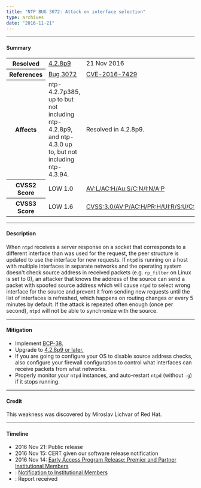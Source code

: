 ```yaml
---
title: "NTP BUG 3072: Attack on interface selection"
type: archives
date: "2016-11-21"
---
```


* * *

#### Summary

<table>
  <tbody>
	<tr>
		<th><b>Resolved</b></th>
		<td><a href="/support/securitynotice/4_2_8p9-release-announcement/">4.2.8p9</a></td>
		<td>21 Nov 2016</td>
	</tr>
	<tr>
		<th><b>References</b></th>
		<td><a href="https://bugs.ntp.org/show_bug.cgi?id=3072">Bug 3072</a></td>
		<td><a href="https://nvd.nist.gov/vuln/detail/CVE-2016-7429">CVE-2016-7429</a></td>
	</tr>
	<tr>
		<th><b>Affects</b></th>
		<td>ntp-4.2.7p385, up to but not including ntp-4.2.8p9,<br> and ntp-4.3.0 up to, but not including ntp-4.3.94.</td>
		<td>Resolved in 4.2.8p9.</td>
	</tr>
	<tr>
		<th><b>CVSS2 Score</b></th>
		<td>LOW 1.0</td>
		<td><a href="https://nvd.nist.gov/vuln-metrics/cvss/v2-calculator?calculator&version=2&vector=(AV:L/AC:H/Au:S/C:N/I:N/A:P)">AV:L/AC:H/Au:S/C:N/I:N/A:P</a></td>
	</tr>
	<tr>
		<th><b>CVSS3 Score<b></th>
		<td>LOW 1.6</td>
		<td><a href="https://www.first.org/cvss/calculator/3.0#CVSS:3.0/AV:P/AC:H/PR:H/UI:R/S:U/C:N/I:N/A:L">CVSS:3.0/AV:P/AC:H/PR:H/UI:R/S:U/C:N/I:N/A:L</a></td>
	</tr>	
  </tbody>	
</table>

* * *
    
#### Description 

When `ntpd` receives a server response on a socket that corresponds to a different interface than was used for the request, the peer structure is updated to use the interface for new requests. If `ntpd` is running on a host with multiple interfaces in separate networks and the operating system doesn't check source address in received packets (e.g. `rp_filter` on Linux is set to 0), an attacker that knows the address of the source can send a packet with spoofed source address which will cause `ntpd` to select wrong interface for the source and prevent it from sending new requests until the list of interfaces is refreshed, which happens on routing changes or every 5 minutes by default. If the attack is repeated often enough (once per second), `ntpd` will not be able to synchronize with the source.

* * *
    
#### Mitigation

* Implement [BCP-38.](http://www.bcp38.info/index.php/Main_Page) 
* Upgrade to [4.2.8p9 or later.](/downloads/)
* If you are going to configure your OS to disable source address checks, also configure your firewall configuration to control what interfaces can receive packets from what networks. 
* Properly monitor your `ntpd` instances, and auto-restart `ntpd` (without `-g`) if it stops running. 

* * *

#### Credit

This weakness was discovered by Miroslav Lichvar of Red Hat.

* * *

#### Timeline

* 2016 Nov 21: Public release
* 2016 Nov 15: CERT given our software release notification 
* 2016 Nov 14: [Early Access Program Release: Premier and Partner Institutional Members](https://www.nwtime.org/membership/benefits/)
* : [Notification to Institutional Members](https://www.nwtime.org/membership/benefits/)
* : Report received